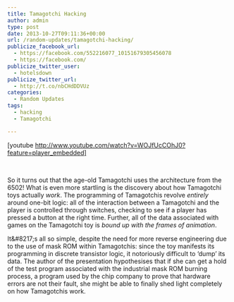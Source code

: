 ```yaml
---
title: Tamagotchi Hacking
author: admin
type: post
date: 2013-10-27T09:11:36+00:00
url: /random-updates/tamagotchi-hacking/
publicize_facebook_url:
  - https://facebook.com/552216077_10151679305456078
  - https://facebook.com/
publicize_twitter_user:
  - hotelsdown
publicize_twitter_url:
  - http://t.co/nbCHdDDVUz
categories:
  - Random Updates
tags:
  - hacking
  - Tamagotchi

---
```

[youtube http://www.youtube.com/watch?v=WOJfUcCOhJ0?feature=player_embedded]

&nbsp;

So it turns out that the age-old Tamagotchi uses the architecture from the 6502! What is even more startling is the discovery about how Tamagotchi toys actually _work_. The programming of Tamagotchis revolve _entirely_ around one-bit logic: all of the interaction between a Tamagotchi and the player is controlled through switches, checking to see if a player has pressed a button at the right time. Further, all of the data associated with games on the Tamagotchi toy is _bound up with the frames of animation_.

It\&#8217;s all so simple, despite the need for more reverse engineering due to the use of mask ROM within Tamagotchis: since the toy manifests its programming in discrete transistor logic, it notoriously difficult to &#8216;dump&#8217; its data. The author of the presentation hypothesises that if she can get a hold of the test program associated with the industrial mask ROM burning process, a program used by the chip company to prove that hardware errors are not their fault, she might be able to finally shed light completely on how Tamagotchis work.